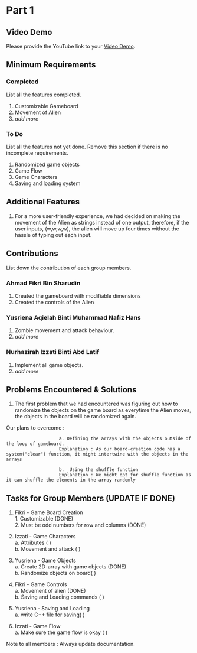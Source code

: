 # Part 1

## Video Demo

Please provide the YouTube link to your [Video Demo](https://youtube.com).

## Minimum Requirements

### Completed

List all the features completed.

1. Customizable Gameboard
2. Movement of Alien
3. *add more*

### To Do

List all the features not yet done. Remove this section if there is no incomplete requirements.

1. Randomized game objects
2. Game Flow
3. Game Characters
4. Saving and loading system


## Additional Features

1. For a more user-friendly experience, we had decided on making the movement of the Alien as strings instead of one output, therefore, if the user
inputs, (w,w,w,w), the alien will move up four times without the hassle of typing out each input. 

## Contributions

List down the contribution of each group members.

### Ahmad Fikri Bin Sharudin

1. Created the gameboard with modifiable dimensions
2. Created the controls of the Alien 

### Yusriena Aqielah Binti Muhammad Nafiz Hans

1. Zombie movement and attack behaviour.
2. *add more*

### Nurhazirah Izzati Binti Abd Latif

1. Implement all game objects.
2. *add more*

## Problems Encountered & Solutions

1. The first problem that we had encountered was figuring out how to randomize the objects on the game board as everytime the Alien moves, the objects in the board will be randomized again. 

Our plans to overcome : 

                        a. Defining the arrays with the objects outside of the loop of gameboard.
                        Explanation : As our board-creation code has a system("clear") function, it might intertwine with the objects in the arrays 

                        b.  Using the shuffle function 
                        Explanation : We might opt for shuffle function as it can shuffle the elements in the array randomly 



## Tasks for Group Members (UPDATE IF DONE)
1. Fikri - Game Board Creation <br>
            1. Customizable (DONE) <br>
            2. Must be odd numbers for row and columns (DONE)

2. Izzati - Game Characters <br>
            a. Attributes (  ) <br>
            b. Movement and attack (  ) <br>

3. Yusriena - Game Objects <br>
            a. Create 2D-array with game objects (DONE) <br>
            b. Randomize objects on board(   ) <br>

4. Fikri - Game Controls <br>
            a. Movement of alien (DONE) <br>
            b. Saving and Loading commands (  ) <br>

5. Yusriena - Saving and Loading <br>
            a. write C++ file for saving(  )<br>

6. Izzati - Game Flow<br>
            a. Make sure the game flow is okay (  )<br>

Note to all members : Always update documentation.


            


            



